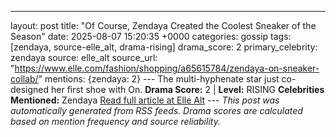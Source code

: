 ---
layout: post
title: "Of Course, Zendaya Created the Coolest Sneaker of the Season"
date: 2025-08-07 15:20:35 +0000
categories: gossip
tags: [zendaya, source-elle_alt, drama-rising]
drama_score: 2
primary_celebrity: zendaya
source: elle_alt
source_url: "https://www.elle.com/fashion/shopping/a65615784/zendaya-on-sneaker-collab/"
mentions: {zendaya: 2} --- The multi-hyphenate star just co-designed her first shoe with On. **Drama Score:** 2 | **Level:** RISING **Celebrities Mentioned:** Zendaya [Read full article at Elle Alt](https://www.elle.com/fashion/shopping/a65615784/zendaya-on-sneaker-collab/) --- *This post was automatically generated from RSS feeds. Drama scores are calculated based on mention frequency and source reliability.*